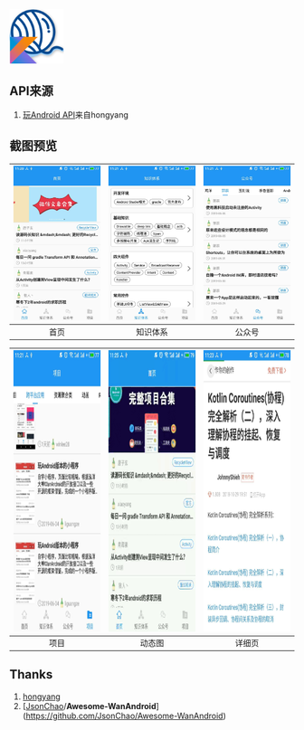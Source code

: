 <img src="/screen_shot/icon.png">

## API来源

1. [玩Android API](https://www.wanandroid.com/blog/show/2)来自hongyang

## 截图预览

| <img src="https://github.com/VincentTung/WanAndroid_Kotlin_Version/raw/master/screen_shot/main_page.jpg" width="280" alt="首页"/> | <img src="https://github.com/VincentTung/WanAndroid_Kotlin_Version/raw/master/screen_shot/knowledge_tree.jpg" width="280" alt="知识体系"/> | <img src="https://github.com/VincentTung/WanAndroid_Kotlin_Version/raw/master/screen_shot/wx_account.jpg" width="280" alt="公众号"/> |
| :----------------------------------------------------------: | :----------------------------------------------------------: | :----------------------------------------------------------: |
|                             首页                             |                           知识体系                           |                            公众号                            |

| <img src="https://github.com/VincentTung/WanAndroid_Kotlin_Version/raw/master/screen_shot/project.jpg" width="280" height="498" alt="项目"/> | <img src="https://github.com/VincentTung/WanAndroid_Kotlin_Version/raw/master/screen_shot/g2.gif" width="280" height="498" alt="动态度"/> | <img src="/screen_shot/webview.jpg" width="280" height="498" alt="详细页"/> |
| :----------------------------------------------------------: | :----------------------------------------------------------: | :----------------------------------------------------------: |
|                             项目                             |                            动态图                            |                            详细页                            |

## Thanks

1. [hongyang](https://github.com/hongyangAndroid)
2. [[JsonChao](https://github.com/JsonChao)/**Awesome-WanAndroid**](<https://github.com/JsonChao/Awesome-WanAndroid>)
